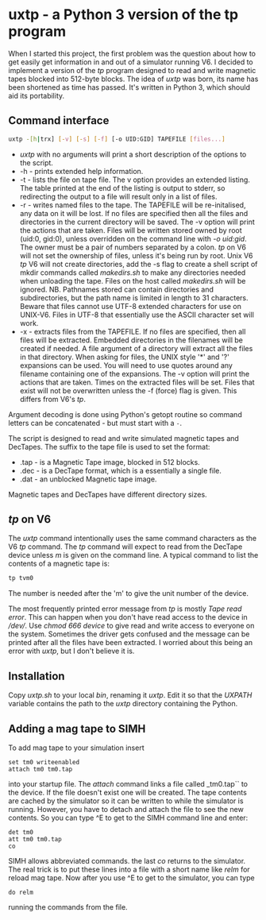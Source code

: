 # uxtp - a Python 3 version of the tp program

When I started this project, the first problem was the question about how to get easily get information in and out of a simulator running V6. I decided to implement a version of the _tp_ program designed to read and write magnetic tapes blocked into 512-byte blocks. The idea of _uxtp_ was born, its name has been shortened as time has passed. It's written in Python 3, which should aid its portability.

## Command interface

``` sh
uxtp -[h|trx] [-v] [-s] [-f] [-o UID:GID] TAPEFILE [files...]
```

* _uxtp_ with no arguments will print a short description of the options to the script.
* -h - prints extended help information.
* -t - lists the file on tape file. The v option provides an extended  listing. The table printed at the end of the listing is output to stderr, so redirecting the output to a file will result only in a list of files.
* -r - writes named files to the tape. The TAPEFILE will be re-initalised, any data on it will be lost.  If no files are specified then all the files and directories in the current directory will be saved. The -v option will print the actions that are taken.
  Files will be written stored owned by root (uid:0, gid:0), unless  overridden on the command line with _-o uid:gid_. The owner must be a pair of numbers separated by a colon. _tp_ on V6 will not set the ownership of files, unless it's being run by root.
  Unix V6 _tp_ V6 will not create directories, add the -s flag to  create a shell script of mkdir commands called _makedirs.sh_ to make any directories needed when unloading the tape. Files on the host called _makedirs.sh_ will be ignored.
  NB. Pathnames stored can contain directories and subdirectories, but the path name is limited in length to 31 characters.  Beware that files cannot use UTF-8 extended characters for use  on UNIX-V6. Files in UTF-8 that essentially use the ASCII character set will work.
* -x - extracts files from the TAPEFILE. If no files are specified, then all files will be extracted. Embedded directories in the filenames will be created if needed. A file argument of a directory will extract all the files in that directory. When asking for files, the UNIX  style '*' and '?' expansions can be used. You will need to use quotes around any filename containing one of the expansions. The -v option will print the actions that are taken. Times on the extracted files will be set. Files that exist will not be overwritten unless the -f (force) flag is given. This differs from V6's _tp_.

Argument decoding is done using Python's getopt routine so command letters can be concatenated - but must start with a `-`.

The script is designed to read and write simulated magnetic tapes and DecTapes. The suffix to the tape file is used to set the format:

* .tap - is a Magnetic Tape image, blocked in 512 blocks.
* .dec - is a DecTape format, which is a essentially a single file.
* .dat - an unblocked Magnetic tape image.

Magnetic tapes and DecTapes have different directory sizes.

## _tp_ on V6

The _uxtp_ command intentionally uses the same command characters as the V6 _tp_ command. The _tp_ command will expect to read from the DecTape device unless _m_ is given on the command line. A typical command to list the contents of a magnetic tape is:

``` sh
tp tvm0
```
The number is needed after the 'm' to give the unit number of the device.

The most frequently printed error message from _tp_ is mostly _Tape read error_.  This can happen when you don't have read access to the device in _/dev/_. Use _chmod 666 device_ to give read and write access to everyone on the system. Sometimes the driver gets confused and the message can be printed after all the files have been extracted. I worried about this being an error with _uxtp_, but I don't believe it is.

## Installation

Copy _uxtp.sh_ to your local _bin_, renaming it _uxtp_. Edit it so that the _UXPATH_ variable contains the path to the _uxtp_ directory containing the Python.

## Adding a mag tape to SIMH

To add mag tape to your simulation insert

``` text
set tm0 writeenabled
attach tm0 tm0.tap
```
into your startup file. The _attach_ command links a file called _tm0.tap`` to the device. If the file doesn't exist one will be created. The tape contents are cached by the simulator so it can be written to while the simulator is running. However, you have to detach and attach the file to see the new contents. So you can type ^E to get to the SIMH command line and enter:

``` text
det tm0
att tm0 tm0.tap
co
```

SIMH allows abbreviated commands. the last _co_ returns to the simulator. The real trick is to put these lines into a file with a short name like _relm_ for reload mag tape. Now after you use ^E  to get to the simulator, you can type

``` text
do relm
```
running the commands from the file.
